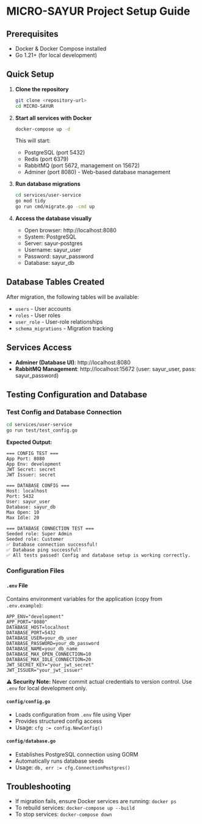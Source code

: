 # MICRO-SAYUR Project Setup Guide

## Prerequisites
- Docker & Docker Compose installed
- Go 1.21+ (for local development)

## Quick Setup

1. **Clone the repository**
   ```bash
   git clone <repository-url>
   cd MICRO-SAYUR
   ```

2. **Start all services with Docker**
   ```bash
   docker-compose up -d
   ```
   This will start:
   - PostgreSQL (port 5432)
   - Redis (port 6379)
   - RabbitMQ (port 5672, management on 15672)
   - Adminer (port 8080) - Web-based database management

3. **Run database migrations**
   ```bash
   cd services/user-service
   go mod tidy
   go run cmd/migrate.go -cmd up
   ```

4. **Access the database visually**
   - Open browser: http://localhost:8080
   - System: PostgreSQL
   - Server: sayur-postgres
   - Username: sayur_user
   - Password: sayur_password
   - Database: sayur_db

## Database Tables Created
After migration, the following tables will be available:
- `users` - User accounts
- `roles` - User roles
- `user_role` - User-role relationships
- `schema_migrations` - Migration tracking

## Services Access
- **Adminer (Database UI)**: http://localhost:8080
- **RabbitMQ Management**: http://localhost:15672 (user: sayur_user, pass: sayur_password)

## Testing Configuration and Database

### Test Config and Database Connection
```bash
cd services/user-service
go run test/test_config.go
```

**Expected Output:**
```
=== CONFIG TEST ===
App Port: 8080
App Env: development
JWT Secret: secret
JWT Issuer: secret

=== DATABASE CONFIG ===
Host: localhost
Port: 5432
User: sayur_user
Database: sayur_db
Max Open: 10
Max Idle: 20

=== DATABASE CONNECTION TEST ===
Seeded role: Super Admin
Seeded role: Customer
✅ Database connection successful!
✅ Database ping successful!
✅ All tests passed! Config and database setup is working correctly.
```

### Configuration Files

#### `.env` File
Contains environment variables for the application (copy from `.env.example`):
```env
APP_ENV="development"
APP_PORT="8080"
DATABASE_HOST=localhost
DATABASE_PORT=5432
DATABASE_USER=your_db_user
DATABASE_PASSWORD=your_db_password
DATABASE_NAME=your_db_name
DATABASE_MAX_OPEN_CONNECTION=10
DATABASE_MAX_IDLE_CONNECTION=20
JWT_SECRET_KEY="your_jwt_secret"
JWT_ISSUER="your_jwt_issuer"
```

**⚠️ Security Note:** Never commit actual credentials to version control. Use `.env` for local development only.

#### `config/config.go`
- Loads configuration from `.env` file using Viper
- Provides structured config access
- Usage: `cfg := config.NewConfig()`

#### `config/database.go`
- Establishes PostgreSQL connection using GORM
- Automatically runs database seeds
- Usage: `db, err := cfg.ConnectionPostgres()`

## Troubleshooting
- If migration fails, ensure Docker services are running: `docker ps`
- To rebuild services: `docker-compose up --build`
- To stop services: `docker-compose down`